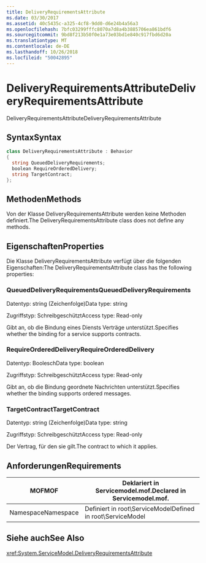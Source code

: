 ```yaml
---
title: DeliveryRequirementsAttribute
ms.date: 03/30/2017
ms.assetid: 40c5435c-a325-4cf8-9dd0-d6e24b4a56a3
ms.openlocfilehash: 7bfc03299fffc8070a7d8a4b3885706ea861bdf6
ms.sourcegitcommit: 9bd8f213b50f0e1a73e03bd1e840c917fbd6d20a
ms.translationtype: MT
ms.contentlocale: de-DE
ms.lasthandoff: 10/26/2018
ms.locfileid: "50042895"
---
```

# <a name="deliveryrequirementsattribute"></a><span data-ttu-id="9fcf8-102">DeliveryRequirementsAttribute</span><span class="sxs-lookup"><span data-stu-id="9fcf8-102">DeliveryRequirementsAttribute</span></span>
<span data-ttu-id="9fcf8-103">DeliveryRequirementsAttribute</span><span class="sxs-lookup"><span data-stu-id="9fcf8-103">DeliveryRequirementsAttribute</span></span>  
  
## <a name="syntax"></a><span data-ttu-id="9fcf8-104">Syntax</span><span class="sxs-lookup"><span data-stu-id="9fcf8-104">Syntax</span></span>  
  
```csharp
class DeliveryRequirementsAttribute : Behavior  
{  
  string QueuedDeliveryRequirements;  
  boolean RequireOrderedDelivery;  
  string TargetContract;  
};  
```  
  
## <a name="methods"></a><span data-ttu-id="9fcf8-105">Methoden</span><span class="sxs-lookup"><span data-stu-id="9fcf8-105">Methods</span></span>  
 <span data-ttu-id="9fcf8-106">Von der Klasse DeliveryRequirementsAttribute werden keine Methoden definiert.</span><span class="sxs-lookup"><span data-stu-id="9fcf8-106">The DeliveryRequirementsAttribute class does not define any methods.</span></span>  
  
## <a name="properties"></a><span data-ttu-id="9fcf8-107">Eigenschaften</span><span class="sxs-lookup"><span data-stu-id="9fcf8-107">Properties</span></span>  
 <span data-ttu-id="9fcf8-108">Die Klasse DeliveryRequirementsAttribute verfügt über die folgenden Eigenschaften:</span><span class="sxs-lookup"><span data-stu-id="9fcf8-108">The DeliveryRequirementsAttribute class has the following properties:</span></span>  
  
### <a name="queueddeliveryrequirements"></a><span data-ttu-id="9fcf8-109">QueuedDeliveryRequirements</span><span class="sxs-lookup"><span data-stu-id="9fcf8-109">QueuedDeliveryRequirements</span></span>  
 <span data-ttu-id="9fcf8-110">Datentyp: string (Zeichenfolge)</span><span class="sxs-lookup"><span data-stu-id="9fcf8-110">Data type: string</span></span>  
  
 <span data-ttu-id="9fcf8-111">Zugriffstyp: Schreibgeschützt</span><span class="sxs-lookup"><span data-stu-id="9fcf8-111">Access type: Read-only</span></span>  
  
 <span data-ttu-id="9fcf8-112">Gibt an, ob die Bindung eines Diensts Verträge unterstützt.</span><span class="sxs-lookup"><span data-stu-id="9fcf8-112">Specifies whether the binding for a service supports contracts.</span></span>  
  
### <a name="requireordereddelivery"></a><span data-ttu-id="9fcf8-113">RequireOrderedDelivery</span><span class="sxs-lookup"><span data-stu-id="9fcf8-113">RequireOrderedDelivery</span></span>  
 <span data-ttu-id="9fcf8-114">Datentyp: Boolesch</span><span class="sxs-lookup"><span data-stu-id="9fcf8-114">Data type: boolean</span></span>  
  
 <span data-ttu-id="9fcf8-115">Zugriffstyp: Schreibgeschützt</span><span class="sxs-lookup"><span data-stu-id="9fcf8-115">Access type: Read-only</span></span>  
  
 <span data-ttu-id="9fcf8-116">Gibt an, ob die Bindung geordnete Nachrichten unterstützt.</span><span class="sxs-lookup"><span data-stu-id="9fcf8-116">Specifies whether the binding supports ordered messages.</span></span>  
  
### <a name="targetcontract"></a><span data-ttu-id="9fcf8-117">TargetContract</span><span class="sxs-lookup"><span data-stu-id="9fcf8-117">TargetContract</span></span>  
 <span data-ttu-id="9fcf8-118">Datentyp: string (Zeichenfolge)</span><span class="sxs-lookup"><span data-stu-id="9fcf8-118">Data type: string</span></span>  
  
 <span data-ttu-id="9fcf8-119">Zugriffstyp: Schreibgeschützt</span><span class="sxs-lookup"><span data-stu-id="9fcf8-119">Access type: Read-only</span></span>  
  
 <span data-ttu-id="9fcf8-120">Der Vertrag, für den sie gilt.</span><span class="sxs-lookup"><span data-stu-id="9fcf8-120">The contract to which it applies.</span></span>  
  
## <a name="requirements"></a><span data-ttu-id="9fcf8-121">Anforderungen</span><span class="sxs-lookup"><span data-stu-id="9fcf8-121">Requirements</span></span>  
  
|<span data-ttu-id="9fcf8-122">MOF</span><span class="sxs-lookup"><span data-stu-id="9fcf8-122">MOF</span></span>|<span data-ttu-id="9fcf8-123">Deklariert in Servicemodel.mof.</span><span class="sxs-lookup"><span data-stu-id="9fcf8-123">Declared in Servicemodel.mof.</span></span>|  
|---------|-----------------------------------|  
|<span data-ttu-id="9fcf8-124">Namespace</span><span class="sxs-lookup"><span data-stu-id="9fcf8-124">Namespace</span></span>|<span data-ttu-id="9fcf8-125">Definiert in root\ServiceModel</span><span class="sxs-lookup"><span data-stu-id="9fcf8-125">Defined in root\ServiceModel</span></span>|  
  
## <a name="see-also"></a><span data-ttu-id="9fcf8-126">Siehe auch</span><span class="sxs-lookup"><span data-stu-id="9fcf8-126">See Also</span></span>  
 <xref:System.ServiceModel.DeliveryRequirementsAttribute>
